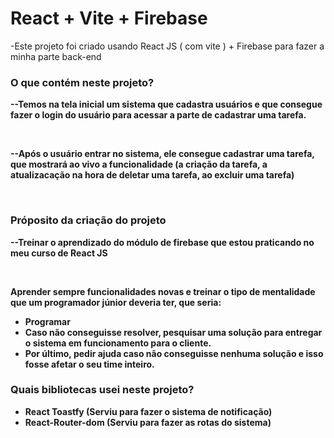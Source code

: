 # React + Vite + Firebase

-Este projeto foi criado usando React JS ( com vite ) + Firebase para fazer a minha parte back-end

<div style="font-weight: bold;"> 
<h3>O que contém neste projeto?</h3>
  
  <p>--Temos na tela inicial um sistema que cadastra usuários e que consegue fazer o login do usuário para acessar a parte de cadastrar uma tarefa.</p> <br/>
  <p>--Após o usuário entrar no sistema, ele consegue cadastrar uma tarefa, que mostrará ao vivo a funcionalidade (a criação da tarefa, a atualizacação na hora de deletar uma tarefa, ao excluir uma tarefa)</p> <br/>

  <h3>Próposito da criação do projeto</h3>
  <p>--Treinar o aprendizado do módulo de firebase que estou praticando no meu curso de React JS</p> <br/>
  <p>Aprender sempre funcionalidades novas e treinar o tipo de mentalidade que um programador júnior deveria ter, que seria:</p>
  <ul>
    <li>Programar</li>
    <li>Caso não conseguisse resolver, pesquisar uma solução para entregar o sistema em funcionamento para o cliente.</li>
    <li>Por último, pedir ajuda caso não conseguisse nenhuma solução e isso fosse afetar o seu time inteiro.</li>
  </ul>

  <h3>Quais bibliotecas usei neste projeto?</h3>
  <ul>
    <li>React Toastfy (Serviu para fazer o sistema de notificação)</li>
    <li>React-Router-dom (Serviu para fazer as rotas do sistema)</li>
  </ul>
</div>
